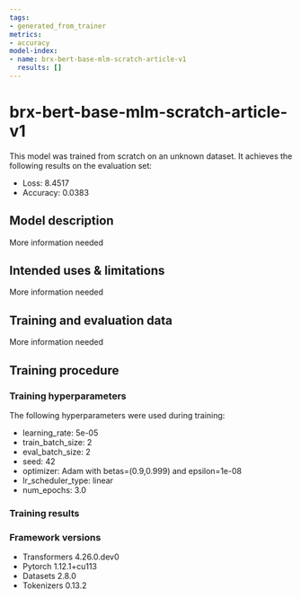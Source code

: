 ```yaml
---
tags:
- generated_from_trainer
metrics:
- accuracy
model-index:
- name: brx-bert-base-mlm-scratch-article-v1
  results: []
---
```


<!-- This model card has been generated automatically according to the information the Trainer had access to. You
should probably proofread and complete it, then remove this comment. -->

# brx-bert-base-mlm-scratch-article-v1

This model was trained from scratch on an unknown dataset.
It achieves the following results on the evaluation set:
- Loss: 8.4517
- Accuracy: 0.0383

## Model description

More information needed

## Intended uses & limitations

More information needed

## Training and evaluation data

More information needed

## Training procedure

### Training hyperparameters

The following hyperparameters were used during training:
- learning_rate: 5e-05
- train_batch_size: 2
- eval_batch_size: 2
- seed: 42
- optimizer: Adam with betas=(0.9,0.999) and epsilon=1e-08
- lr_scheduler_type: linear
- num_epochs: 3.0

### Training results



### Framework versions

- Transformers 4.26.0.dev0
- Pytorch 1.12.1+cu113
- Datasets 2.8.0
- Tokenizers 0.13.2
